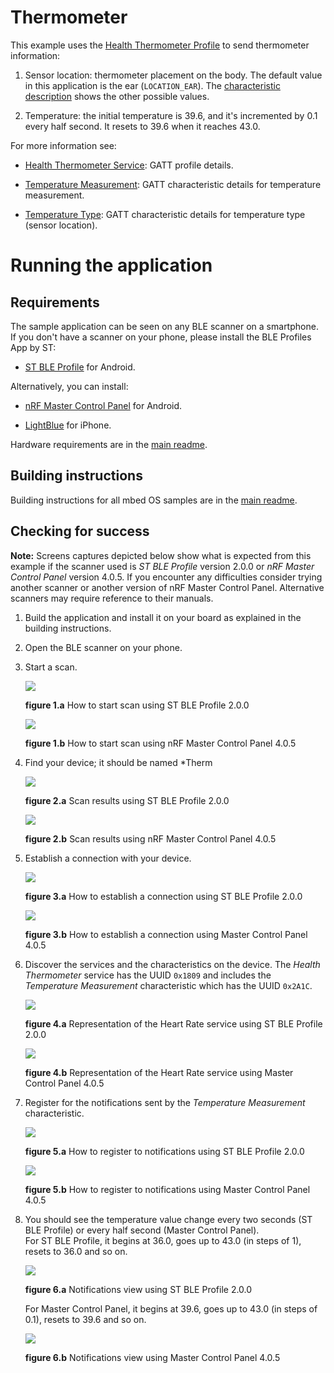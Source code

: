 # Thermometer

This example uses the [Health Thermometer Profile](https://developer.bluetooth.org/gatt/services/Pages/ServiceViewer.aspx?u=org.bluetooth.service.health_thermometer.xml) to send thermometer information:

1. Sensor location: thermometer placement on the body. The default value in this application is the ear (``LOCATION_EAR``). The [characteristic description](https://developer.bluetooth.org/gatt/characteristics/Pages/CharacteristicViewer.aspx?u=org.bluetooth.characteristic.temperature_type.xml) shows the other possible values.

1. Temperature: the initial temperature is 39.6, and it's incremented by 0.1 every half second. It resets to 39.6 when it reaches 43.0.

For more information see:

* [Health Thermometer Service](https://developer.bluetooth.org/gatt/services/Pages/ServiceViewer.aspx?u=org.bluetooth.service.health_thermometer.xml): GATT profile details.

* [Temperature Measurement](https://developer.bluetooth.org/gatt/characteristics/Pages/CharacteristicViewer.aspx?u=org.bluetooth.characteristic.temperature_measurement.xml): GATT characteristic details for temperature measurement.

* [Temperature Type](https://developer.bluetooth.org/gatt/characteristics/Pages/CharacteristicViewer.aspx?u=org.bluetooth.characteristic.temperature_type.xml): GATT characteristic details for temperature type (sensor location).

# Running the application

## Requirements

The sample application can be seen on any BLE scanner on a smartphone. If you don't have a scanner on your phone, please install the BLE Profiles App by ST:

- [ST BLE Profile](https://play.google.com/store/apps/details?id=com.stm.bluetoothlevalidation) for Android.

Alternatively, you can install:

- [nRF Master Control Panel](https://play.google.com/store/apps/details?id=no.nordicsemi.android.mcp) for Android.

- [LightBlue](https://itunes.apple.com/gb/app/lightblue-bluetooth-low-energy/id557428110?mt=8) for iPhone.

Hardware requirements are in the [main readme](https://github.com/ARMmbed/mbed-os-example-ble/blob/master/README.md).

## Building instructions

Building instructions for all mbed OS samples are in the [main readme](https://github.com/ARMmbed/mbed-os-example-ble/blob/master/README.md).

## Checking for success

**Note:** Screens captures depicted below show what is expected from this example if the scanner used is *ST BLE Profile* version 2.0.0 or *nRF Master Control Panel* version 4.0.5. If you encounter any difficulties consider trying another scanner or another version of nRF Master Control Panel. Alternative scanners may require reference to their manuals.

1. Build the application and install it on your board as explained in the building instructions.

1. Open the BLE scanner on your phone.

1. Start a scan.

    ![](img/start_scan_ble_profile.png)

    **figure 1.a** How to start scan using ST BLE Profile 2.0.0

    ![](img/start_scan.png)

    **figure 1.b** How to start scan using nRF Master Control Panel 4.0.5

1. Find your device; it should be named *Therm

    ![](img/scan_results_ble_profile.png)

    **figure 2.a** Scan results using ST BLE Profile 2.0.0

    ![](img/scan_results.png)

    **figure 2.b** Scan results using nRF Master Control Panel 4.0.5

1. Establish a connection with your device.

    ![](img/connection_ble_profile.png)

    **figure 3.a**  How to establish a connection using ST BLE Profile 2.0.0

    ![](img/connection.png)

    **figure 3.b**  How to establish a connection using Master Control Panel 4.0.5


1. Discover the services and the characteristics on the device. The *Health Thermometer* service has the UUID `0x1809` and includes the *Temperature Measurement* characteristic which has the UUID `0x2A1C`.

    ![](img/discovery_ble_profile.png)

    **figure 4.a** Representation of the Heart Rate service using ST BLE Profile 2.0.0

    ![](img/discovery.png)

    **figure 4.b** Representation of the Heart Rate service using Master Control Panel 4.0.5


1. Register for the notifications sent by the *Temperature Measurement* characteristic.

    ![](img/register_to_notifications_ble_profile.png)

    **figure 5.a** How to register to notifications using ST BLE Profile 2.0.0

    ![](img/register_to_notifications.png)

    **figure 5.b** How to register to notifications using Master Control Panel 4.0.5


1. You should see the temperature value change every two seconds (ST BLE Profile) or every half second (Master Control Panel).<br/>For ST BLE Profile, it begins at 36.0, goes up to 43.0 (in steps of 1), resets to 36.0 and so on.

    ![](img/notifications_ble_profile.png)

    **figure 6.a** Notifications view using ST BLE Profile 2.0.0

    For Master Control Panel, it begins at 39.6, goes up to  43.0 (in steps of 0.1), resets to 39.6 and so on.

    ![](img/notifications.png)

    **figure 6.b** Notifications view using Master Control Panel 4.0.5


